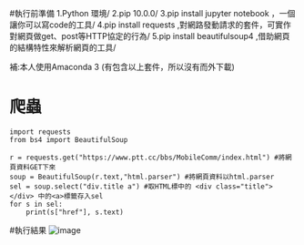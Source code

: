 #執行前準備
1.Python 環境/
2.pip 10.0.0/
3.pip install jupyter notebook  ，一個讓你可以寫code的工具/
4.pip install requests  ,對網路發動請求的套件，可實作對網頁做get、post等HTTP協定的行為/
5.pip install beautifulsoup4  ,借助網頁的結構特性來解析網頁的工具/

補:本人使用Amaconda 3 (有包含以上套件，所以沒有而外下載)




# 爬蟲

``````
import requests
from bs4 import BeautifulSoup

r = requests.get("https://www.ptt.cc/bbs/MobileComm/index.html") #將網頁資料GET下來
soup = BeautifulSoup(r.text,"html.parser") #將網頁資料以html.parser
sel = soup.select("div.title a") #取HTML標中的 <div class="title"></div> 中的<a>標籤存入sel
for s in sel:
    print(s["href"], s.text)
```````

#執行結果
![image](./1.png)

